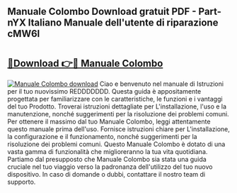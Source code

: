 ## Manuale Colombo Download gratuit PDF - Part-nYX Italiano Manuale dell'utente di riparazione cMW6l

# <h2><a href="http://dfb4lm.blite.top/?on=Manuale+Colombo">🔗Download 👉🔴 Manuale Colombo</a></h2>

[![Manuale Colombo download](https://i.imgur.com/lujVjoI.png)](http://dfb4lm.blite.top/?on=Manuale+Colombo)
Ciao e benvenuto nel manuale di Istruzioni per il tuo nuovissimo REDDDDDDD. Questa guida è appositamente progettata per familiarizzare con le caratteristiche, le funzioni e i vantaggi del tuo Prodotto. Troverai istruzioni dettagliate per L'installazione, l'uso e la manutenzione, nonché suggerimenti per la risoluzione dei problemi comuni. Per ottenere il massimo dal tuo Manuale Colombo, leggi attentamente questo manuale prima dell'uso. Fornisce istruzioni chiare per L'installazione, la configurazione e il funzionamento, nonché suggerimenti per la risoluzione dei problemi comuni. Questo Manuale Colombo è dotato di una vasta gamma di funzionalità che miglioreranno la tua vita quotidiana. Partiamo dal presupposto che Manuale Colombo sia stata una guida cruciale nel tuo viaggio verso la padronanza dell'utilizzo del tuo nuovo dispositivo. In caso di domande o dubbi, contattare il nostro team di supporto.
